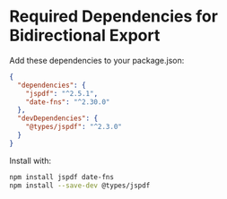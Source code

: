 # Required Dependencies for Bidirectional Export

Add these dependencies to your package.json:

```json
{
  "dependencies": {
    "jspdf": "^2.5.1",
    "date-fns": "^2.30.0"
  },
  "devDependencies": {
    "@types/jspdf": "^2.3.0"
  }
}
```

Install with:
```bash
npm install jspdf date-fns
npm install --save-dev @types/jspdf
```
